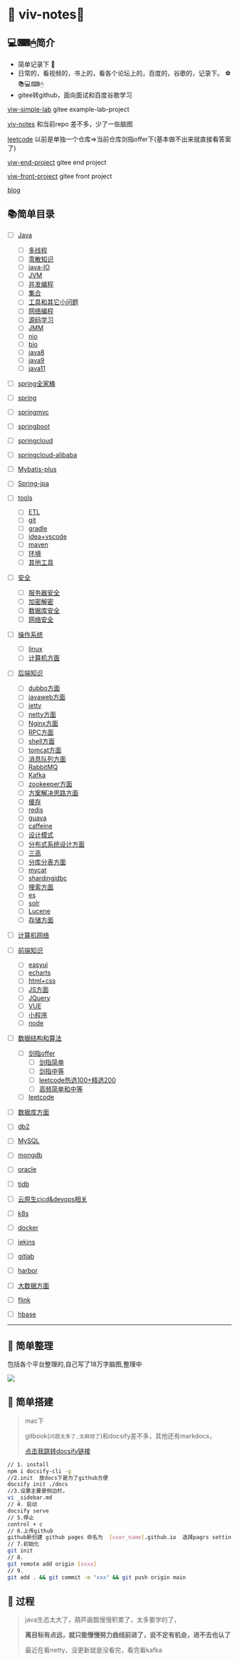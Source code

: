 #   🍭 viv-notes🍭  

## 💻⌨🖱简介 

- 简单记录下 :boy:
- 日常的，看视频的，书上的，看各个论坛上的，百度的，谷歌的，记录下。 ⚽📚💻⌨🖱
- gitee转github，面向面试和百度谷歌学习

[viw-simple-lab](https://gitee.com/xiaobo97/viw-simple-lab)  gitee example-lab-project

[viv-notes](https://gitee.com/xiaobo97/viv-notes)  和当前repo 差不多，少了一些脑图

[leetcode](https://gitee.com/xiaobo97/viw-leetcode) 以前是单独一个仓库=>当前仓库剑指offer下(基本做不出来就直接看答案了)

[viw-end-project](https://gitee.com/xiaobo97/simple-viw-web)  gitee end project

[viw-front-project](https://gitee.com/xiaobo97/simple-viw-front)  gitee front project

[blog](www.xiaobo.life)



## :books:简单目录

- [ ] [Java](Java)
  - [ ] [多线程](viw-notes/Java/多线程)
  - [ ] [零散知识](Java/Java零散基础知识)
  - [ ] [java-IO](Java/java-IO)
  - [ ] [JVM](Java/JVM的学习)
  - [ ] [并发编程](Java/并发编程)
  - [ ] [集合](Java/集合)
  - [ ] [工具和其它小问题](Java/日志&工具&小问题等)
  - [ ] [网络编程](Java/网络编程)
  - [ ] [源码学习](Java/源码学习)
  - [ ] [JMM](Java/JMM内存模型的学习)
  - [ ] [nio](Java/java-NIO)
  - [ ] [bio]()
  - [ ] [java8]()
  - [ ] [java9]()
  - [ ] [java11]()
- [ ] [spring全家桶](spring全家桶)
- [ ] [spring]()
- [ ] [springmvc]()
- [ ] [springboot]()
- [ ] [springcloud]()
- [ ] [springcloud-alibaba]()
- [ ] [Mybatis-plus]()
- [ ] [Spring-jpa]()
- [ ] [tools](tools)
  - [ ] [ETL](tools/ETL)
  - [ ] [git](tools/Git)
  - [ ] [gradle](tools/gradle)
  - [ ] [idea+vscode](tools/IDEA+Eclipse)
  - [ ] [maven](tools/maven)
  - [ ] [环境](tools/环境)
  - [ ] [其他工具](tools/其他工具)
- [ ] [安全](安全)
  - [ ] [服务器安全](安全/服务器安全)
  - [ ] [加密解密](安全/加密解密)
  - [ ] [数据库安全](安全/数据库安全)
  - [ ] [网络安全]()
- [ ] [操作系统](操作系统)
  - [ ] [linux](操作系统/linux)
  - [ ] [计算机方面](操作系统/计算机方面)
- [ ] [后端知识](后端知识)
  - [ ] [dubbo方面](后端知识/dubbo)
  - [ ] [javaweb方面](后端知识/JavaWeb)
  - [ ] [jetty](后端知识/Jetty)
  - [ ] [netty方面](后端知识/Netty)
  - [ ] [Nginx方面](后端知识/Nginx)
  - [ ] [RPC方面](后端知识/RPC)
  - [ ] [shell方面](后端知识/shell编程)
  - [ ] [tomcat方面](后端知识/tomcat)
  - [ ] [消息队列方面](后端知识/消息队列)
  - [ ] [RabbitMQ](后端知识/消息队列/RabbitMQ)
  - [ ] [Kafka]()
  - [ ] [zookeeper方面](后端知识/zookeeper)
  - [ ] [方案解决思路方面](后端知识/方案解决思路)
  - [ ] [缓存](后端知识/缓存)
  - [ ] [redis]()
  - [ ] [guava]()
  - [ ] [caffeine]()
  - [ ] [设计模式](后端知识/设计模式)
  - [ ] [分布式系统设计方面](后端知识/分布式系统设计)
  - [ ] [三高]()
  - [ ] [分库分表方面](后端知识/数据库分库分表方面)
  - [ ] [mycat]()
  - [ ] [shardingjdbc]()
  - [ ] [搜索方面](后端知识/搜索引擎)
  - [ ] [es]()
  - [ ] [solr]()
  - [ ] [Lucene]()
  - [ ] [存储方面](后端知识/文件存储)
- [ ] [计算机网络](计算机网络)
- [ ] [前端知识](前端知识)
  - [ ] [easyui](前端知识/EasyUI)
  - [ ] [echarts](前端知识/Echarts)
  - [ ] [html+css](前端知识/html+css)
  - [ ] [JS方面](前端知识/JavaScript基础和学习)
  - [ ] [JQuery](前端知识/JQuery)
  - [ ] [VUE](前端知识/VUE)
  - [ ] [小程序]()
  - [ ] [node]()
- [ ] [数据结构和算法](数据结构和算法基础)
  - [ ] [剑指offer](数据结构和算法基础/剑指offer)
    - [ ] [剑指简单](数据结构和算法基础/剑指offer/简单.md)
    - [ ] [剑指中等](数据结构和算法基础/剑指offer/中等.md)
    - [ ] [leetcode热选100+精选200](数据结构和算法基础/剑指offer/leetcode热选100+精选200.md)
    - [ ] [高频简单和中等](数据结构和算法基础/剑指offer/高频简单和中等.md)
  - [ ] [leetcode](数据结构和算法基础/leetcode)
- [ ] [数据库方面](数据库)
- [ ] [db2](数据库/DB2)
- [ ] [MySQL](数据库/MySQL)
- [ ] [mongdb]()
- [ ] [oracle]()
- [ ] [tidb]()
- [ ] [云原生cicd&devops相关]()
- [ ] [k8s]()
- [ ] [docker]()
- [ ] [jekins]()
- [ ] [gitlab]()
- [ ] [harbor]()
- [ ] [大数据方面]()
- [ ] [flink]()
- [ ] [hbase]()


---

## :notebook: 简单整理



包括各个平台整理的,自己写了18万字脑图,整理中

![](https://p6-juejin.byteimg.com/tos-cn-i-k3u1fbpfcp/124fc31a1b7e4972a803d1d2f6e837ab~tplv-k3u1fbpfcp-watermark.image)



## :apple: 简单搭建

> mac下
>
> gitbook(`问题太多了,太麻烦了`)和docsify差不多，其他还有markdocs，
>
> [点击我跳转docsify链接](https://docsify.js.org/#/quickstart)

```sh
// 1. install
npm i docsify-cli -g
//2.init  放docs下是为了github方便
docsify init ./docs
//3.设置主要是侧边栏，
vi _sidebar.md 
// 4. 启动
docsify serve
// 5.停止
control + c
// 6.上传github
github新创建 github pages 命名为  [user_name].github.io  选择pagrs settings 选择 main  docs 点击save
// 7.初始化
git init
// 8. 
git remote add origin [xxxx]
// 9.
git add . && git commit -m "xxx" && git push origin main
```



## :palm_tree: 过程

> java生态太大了，葫芦画瓢慢慢积累了，太多要学的了，
>
> **离目标有点远，就只能慢慢努力曲线前进了，说不定有机会，进不去也认了**
>
> 最近在看netty，没更新就是没看完，看完看kafka





